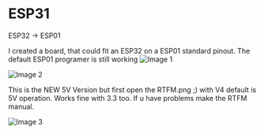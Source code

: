 # ESP31
ESP32 -> ESP01

I created a board, that could fit an ESP32 on a ESP01 standard pinout. The default ESP01 programer is still working
![Image 1](https://github.com/theBrutzler/ESP31/blob/main/IMG_20211005_171818_383.jpg)


![Image 2](https://github.com/theBrutzler/ESP31/blob/main/IMG_20211005_171833_967.jpg)

This is the NEW 5V Version but first open the RTFM.png ;)
with V4 default is 5V operation. Works fine with 3.3 too. If u have problems make the RTFM manual.

![Image 3](https://github.com/theBrutzler/ESP31/blob/main/V4/ESP31-01_V4/V4_purple.png)
